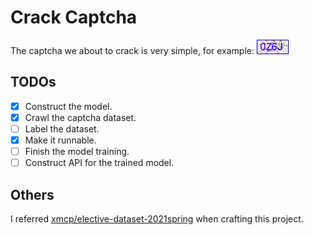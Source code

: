 # Crack Captcha
The captcha we about to crack is very simple, for example: ![example](./archive/example.gif)


## TODOs
+ [x] Construct the model.
+ [x] Crawl the captcha dataset.
+ [ ] Label the dataset.
+ [x] Make it runnable.
+ [ ] Finish the model training.
+ [ ] Construct API for the trained model.

## Others
I referred [xmcp/elective-dataset-2021spring](https://github.com/xmcp/elective-dataset-2021spring) when crafting this project.